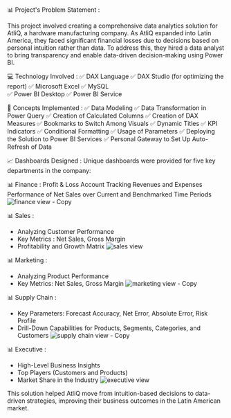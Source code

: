📊 Project's Problem Statement :

This project involved creating a comprehensive data analytics solution for AtliQ, a hardware manufacturing company. As AtliQ expanded into Latin America, they faced significant financial losses due to decisions based on personal intuition rather than data. To address this, they hired a data analyst to bring transparency and enable data-driven decision-making using Power BI.

💻 Technology Involved :
✅ DAX Language
✅ DAX Studio (for optimizing the report)
✅ Microsoft Excel
✅ MySQL  
✅ Power BI Desktop
✅ Power BI Service

🚀 Concepts Implemented :
✅ Data Modeling
✅ Data Transformation in Power Query
✅ Creation of Calculated Columns
✅ Creation of DAX Measures
✅ Bookmarks to Switch Among Visuals
✅ Dynamic Titles
✅ KPI Indicators
✅ Conditional Formatting
✅ Usage of Parameters
✅ Deploying the Solution to Power BI Services
✅ Personal Gateway to Set Up Auto-Refresh of Data

📈 Dashboards Designed :
Unique dashboards were provided for five key departments in the company:

📊 Finance :
Profit & Loss Account
Tracking Revenues and Expenses
Performance of Net Sales over Current and Benchmarked Time Periods
![finance view - Copy](https://github.com/user-attachments/assets/cf5c03a1-7ee7-4fdc-9cfa-0d1a35bea912)


📊 Sales :
- Analyzing Customer Performance
- Key Metrics : Net Sales, Gross Margin
- Profitability and Growth Matrix
![sales view](https://github.com/user-attachments/assets/de3aecb6-f668-4857-a884-661c222dfcd4)


📊 Marketing :
- Analyzing Product Performance
- Key Metrics: Net Sales, Gross Margin
![marketing view - Copy](https://github.com/user-attachments/assets/6c428e06-27a7-462c-8296-68a37b59cca0)


📊 Supply Chain :
- Key Parameters: Forecast Accuracy, Net Error, Absolute Error, Risk Profile
- Drill-Down Capabilities for Products, Segments, Categories, and Customers
![supply chain view - Copy](https://github.com/user-attachments/assets/9ce46c06-e097-45e5-9254-41cf489d635b)

📊 Executive :
- High-Level Business Insights
- Top Players (Customers and Products)
- Market Share in the Industry
![executive view](https://github.com/user-attachments/assets/98deee37-0542-47bf-98fe-60b8d8dd9fd3)


This solution helped AtliQ move from intuition-based decisions to data-driven strategies, improving their business outcomes in the Latin American market.
